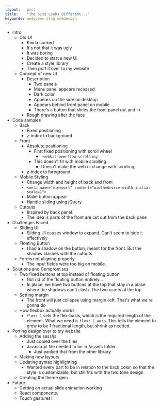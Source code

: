 ```yaml
---
layout:   post
title:    "The Site Looks Different..."
keywords: andydevs blog webdesign
---
```


- Intro
    - Old UI
        - Kinda sucked
        - It's not that it was ugly
        - It was boring
        - Decided to start a new UI
        - Create a style library
        - Then port it over to my website
    - Concept of new UI
        - Description
            - Two panels
            - Menu panel appears recessed
            - Dark color
            - Appears on the side on desktop
            - Appears behind front panel on mobile
            - There's a button that slides the front panel out and in
        - Rough drawing after the face
- Code samples
    - Back
        - Fixed positioning
        - z-index to background
    - Front
        - Absolute positioning
            - First fixed positioning with scroll wheel
                - `-webkit-overflow-scrolling`
            - This doesn't fit with mobile scrolling
                - Doesn't make the web ui change with scrolling
        - z-index to foreground
    - Mobile Styling
        - Change width and height of back and front
        - `<meta name="viewport" content="width=device-width,initial-scale=1">`
        - Make button appear
        - Handle sliding using jQuery
    - Cutouts
        - Inspired by back panel.
        - The idea is parts of the front are cut out from the back pane
- Challenges Faced
    - Sliding UI
        - Sliding UI causes window to expand. Can't seem to hide it effectively
    - Floating Button
        - I had a shadow on the button, meant for the front. But the shadow clashes with the cutouts.
    - Forms not aligning properly
        - The input fields were too big on mobile.
- Solutions and Compromises
    - Two fixed buttons at top instead of floating button
        - Got rid of the floating button entirely...
        - In place, we have two buttons at the top that stay in a place where the shadows can't clash. The two carets at the top
    - Setting margin
        - The front will just collapse using margin-left. That's what we're gonna do
    - How flexbox actually works
        - `flex: 1` sets the flex-basis, which is the required length of the element. What we need is `flex: 1 auto`. This tells the element to grow to be 1 fractional length, but shrink as needed.
- Porting design over to my website
    - Adding the sass/js
        - Just copied over the files
        - Javascript file needed to be in /assets folder
            - Just yanked that from the other library
    - Making new layouts
    - Updating syntax highlighting
        - Wanted every part to be in relation to the back color, so that the style is customizable, but still fits with the two tone design.
    - Creating the theme gem
- Future
    - Getting an actual slide animation working
    - React components.
    - Touch gestures!